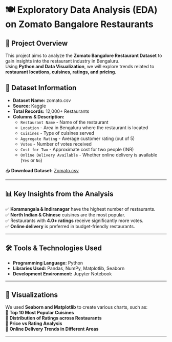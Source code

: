 # 🍽️ Exploratory Data Analysis (EDA) on Zomato Bangalore Restaurants  

## 📌 Project Overview  
This project aims to analyze the **Zomato Bangalore Restaurant Dataset** to gain insights into the restaurant industry in Bengaluru.  
Using **Python and Data Visualization**, we will explore trends related to **restaurant locations, cuisines, ratings, and pricing.**  

## 📂 Dataset Information  
- **Dataset Name:** zomato.csv  
- **Source:** Kaggle  
- **Total Records:** 12,000+ Restaurants  
- **Columns & Description:**  
  - `Restaurant Name` - Name of the restaurant  
  - `Location` - Area in Bengaluru where the restaurant is located  
  - `Cuisines` - Type of cuisines served  
  - `Aggregate Rating` - Average customer rating (out of 5)  
  - `Votes` - Number of votes received  
  - `Cost for Two` - Approximate cost for two people (INR)  
  - `Online Delivery Available` - Whether online delivery is available (`Yes` or `No`)  

📥 **Download Dataset:** [Zomato.csv](https://raw.githubusercontent.com/username/EDA-Zomato-Bangalore/main/zomato.csv)  

---

## 📊 Key Insights from the Analysis  
✅ **Koramangala & Indiranagar** have the highest number of restaurants.  
✅ **North Indian & Chinese** cuisines are the most popular.  
✅ Restaurants with **4.0+ ratings** receive significantly more votes.  
✅ **Online delivery** is preferred in budget-friendly restaurants.  

---

## 🛠️ Tools & Technologies Used  
- **Programming Language:** Python  
- **Libraries Used:** Pandas, NumPy, Matplotlib, Seaborn  
- **Development Environment:** Jupyter Notebook  

---

## 📸 Visualizations  
We used **Seaborn and Matplotlib** to create various charts, such as:  
📌 **Top 10 Most Popular Cuisines**  
📌 **Distribution of Ratings across Restaurants**  
📌 **Price vs Rating Analysis**  
📌 **Online Delivery Trends in Different Areas**  

---
